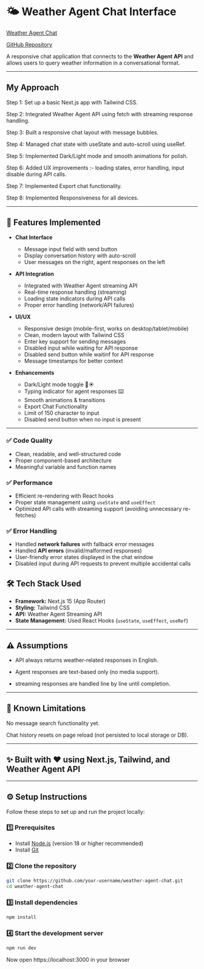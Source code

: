 # 🌤️ Weather Agent Chat Interface 

[Weather Agent Chat](https://weather-chat-delta.vercel.app/)

[GitHub Repository](https://github.com/SidW111/weather-chat)


A responsive chat application that connects to the **Weather Agent API** and allows users to query weather information in a conversational format.

---

## My Approach

Step 1: Set up a basic Next.js app with Tailwind CSS.

Step 2: Integrated Weather Agent API using fetch with streaming response handling.

Step 3: Built a responsive chat layout with message bubbles.

Step 4: Managed chat state with useState and auto-scroll using useRef.

Step 5: Implemented Dark/Light mode and smooth animations for polish.

Step 6: Added UX improvements :- loading states, error handling, input disable during API calls.

Step 7: Implemented Export chat functionality.

Step 8: Implemented Responsiveness for all devices.


---


## 🚀 Features Implemented  

- **Chat Interface**
  - Message input field with send button  
  - Display conversation history with auto-scroll  
  - User messages on the right, agent responses on the left 

- **API Integration**
  - Integrated with Weather Agent streaming API  
  - Real-time response handling (streaming)  
  - Loading state indicators during API calls  
  - Proper error handling (network/API failures)  

- **UI/UX**
  - Responsive design (mobile-first, works on desktop/tablet/mobile)  
  - Clean, modern layout with Tailwind CSS  
  - Enter key support for sending messages  
  - Disabled input while waiting for API response
  - Disabled send button while waitinf for API response 
  - Message timestamps for better context

  
- **Enhancements**
  - Dark/Light mode toggle 🌙☀️  
  - Typing indicator for agent responses ⌨️  
  - Smooth animations & transitions
  - Export Chat Functionality
  - Limit of 150 character to input
  - Disabled send button when no input is present

 
---


### ✅ Code Quality  
- Clean, readable, and well-structured code  
- Proper component-based architecture  
- Meaningful variable and function names   

### ✅ Performance  
- Efficient re-rendering with React hooks  
- Proper state management using `useState` and `useEffect`  
- Optimized API calls with streaming support (avoiding unnecessary re-fetches)  

### ✅ Error Handling  
- Handled **network failures** with fallback error messages  
- Handled **API errors** (invalid/malformed responses)  
- User-friendly error states displayed in the chat window  
- Disabled input during API requests to prevent multiple accidental calls  


## 🛠️ Tech Stack Used

- **Framework:** Next.js 15 (App Router)  
- **Styling:** Tailwind CSS  
- **API:** Weather Agent Streaming API  
- **State Management:** Used React Hooks  (`useState`, `useEffect`, `useRef`)  

---

## ⚠️ Assumptions

- API always returns weather-related responses in English.

- Agent responses are text-based only (no media support).

- streaming responses are handled line by line until completion.

---

## 🚧 Known Limitations

No message search functionality yet.

Chat history resets on page reload (not persisted to local storage or DB).

---

## ✨ Built with ❤️ using Next.js, Tailwind, and Weather Agent API

---

## ⚙️ Setup Instructions  

Follow these steps to set up and run the project locally:  

### 1️⃣ Prerequisites  
- Install [Node.js](https://nodejs.org/) (version 18 or higher recommended)  
- Install [Git](https://git-scm.com/)  

### 2️⃣ Clone the repository  
```bash
git clone https://github.com/your-username/weather-agent-chat.git
cd weather-agent-chat
```

### 3️⃣ Install dependencies 
```bash
npm install
```

### 4️⃣ Start the development server
```bash
npm run dev
```
Now open https://localhost:3000 in your browser
